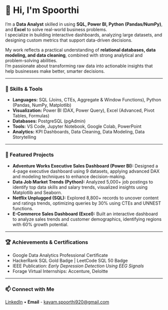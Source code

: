 # 👋 Hi, I'm Spoorthi

I’m a **Data Analyst** skilled in using **SQL, Power BI, Python (Pandas/NumPy)**, and **Excel** to solve real-world business problems.  
I specialize in building interactive dashboards, analyzing large datasets, and designing custom metrics that support data-driven decisions.  

My work reflects a practical understanding of **relational databases, data modeling, and data cleaning**, combined with strong analytical and problem-solving abilities.  
I’m passionate about transforming raw data into actionable insights that help businesses make better, smarter decisions.

---

### 🧠 Skills & Tools
- **Languages:** SQL (Joins, CTEs, Aggregate & Window Functions), Python (Pandas, NumPy, Matplotlib)  
- **Visualization:** Power BI (DAX, Power Query), Excel (Advanced, Pivot Tables, Formulas)  
- **Databases:** PostgreSQL (pgAdmin)  
- **Tools:** VS Code, Jupyter Notebook, Google Colab, PowerPoint  
- **Analytics:** KPI Dashboards, Data Cleaning, Data Modeling, Data Storytelling  

---

### 📂 Featured Projects
- **Adventure Works Executive Sales Dashboard (Power BI):** Designed a 4-page executive dashboard using 9 datasets, applying advanced DAX and modeling techniques to enhance decision-making.  
- **Data Job Market Trends (Python):** Analyzed 5,000+ job postings to identify top data skills and salary trends, visualized insights using Matplotlib and Seaborn.  
- **Netflix Unplugged (SQL):** Explored 8,800+ records to uncover content and ratings trends, optimizing queries by 30% using CTEs and UNNEST functions.  
- **E-Commerce Sales Dashboard (Excel):** Built an interactive dashboard to analyze sales trends and customer demographics, identifying regions with 60% growth potential.  

---

### 🏆 Achievements & Certifications
- Google Data Analytics Professional Certificate  
- HackerRank SQL Gold Badge | LeetCode SQL 50 Badge  
- IEEE Publication: *Early Depression Detection Using EEG Signals*  
- Forage Virtual Internships: Accenture, Deloitte  

---

### 📫 Connect with Me
[LinkedIn](https://www.linkedin.com/in/kayamspoorthi/) 
• **Email** - kayam.spoorthi920@gmail.com




